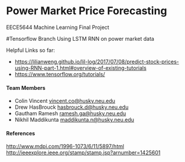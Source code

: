 # Power Market Price Forecasting
EECE5644 Machine Learning Final Project

#Tensorflow Branch
Using LSTM RNN on power market data

Helpful Links so far:
* https://lilianweng.github.io/lil-log/2017/07/08/predict-stock-prices-using-RNN-part-1.html#overview-of-existing-tutorials
* https://www.tensorflow.org/tutorials/

#### Team Members
* Colin Vincent vincent.co@husky.neu.edu
* Drew HasBrouck hasbrouck.d@husky.neu.edu
* Gautham Ramesh ramesh.ga@husky.neu.edu
* Nikhil Maddikunta maddikunta.n@husky.neu.edu

#### References  
http://www.mdpi.com/1996-1073/6/11/5897/html  
http://ieeexplore.ieee.org/stamp/stamp.jsp?arnumber=1425601  
